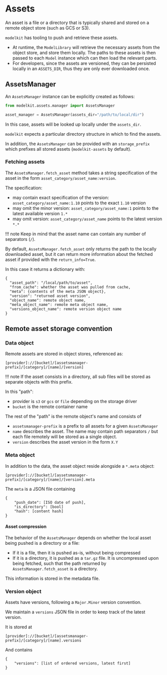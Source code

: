 # Assets

An asset is a file or a directory that is typically shared and stored on a remote object store (such as GCS or S3).

`modelkit` has tooling to push and retrieve these assets.

- At runtime, the `ModelLibrary` will retrieve the necessary assets from the object store, and store them locally. The paths to these assets is then passed to each `Model` instance which can then load the relevant parts.
- For developers, since the assets are versioned, they can be persisted locally in an `ASSETS_DIR`, thus they are only ever downloaded once.

## AssetsManager

An `AssetsManager` instance can be explicitly created as follows:

```python
from modelkit.assets.manager import AssetsManager

asset_manager = AssetsManager(assets_dir="/path/to/local/dir")
```

In this case, assets will be looked up locally under the `assets_dir`.

`modelkit` expects a particular directory structure in which to find the assets. 

In addition, the `AssetsManager` can be provided with an `storage_prefix` which
prefixes all stored assets (`modelkit-assets` by default).

### Fetching assets

The `AssetsManager.fetch_asset` method takes a string specification of the asset in the
form `asset_category/asset_name:version`.

The specification:

  - may contain exact specification of the version: `asset_category/asset_name:1.10`
  points to the exact `1.10` version
  - may omit the minor version: `asset_category/asset_name:1` points to the latest
  available version `1.*`
  - may omit version: `asset_category/asset_name` points to the latest version `*.*`

!!! note
    Keep in mind that the asset name can contain any number of separators (`/`).


By default, `AssetsManager.fetch_asset` only returns the path to the locally downloaded
asset, but it can return more information about the fetched asset if provided with the `return_info=True`.

In this case it returns a dictionary with:

```
{
  "asset_path": "/local/path/to/asset",
  "from_cache": whether the asset was pulled from cache,
  "meta": {contents of the meta JSON object},
  "version": "returned asset version",
  "object_name": remote object name,
  "meta_object_name": remote meta object name,
  "versions_object_name": remote version object name
}
```

## Remote asset storage convention

### Data object

Remote assets are stored in object stores, referenced as:

```
[provider]://[bucket]/[assetsmanager-prefix]/[category]/[name]/[version]
```

!!! note
  If the asset consists in a directory, all sub files will be stored as 
  separate objects with this prefix.

In this "path":

- provider is `s3` or `gcs` or `file` depending on the storage driver
- `bucket` is the remote container name

The rest of the "path" is the remote object's name and consists of

- `assetsmanager-prefix` is a prefix to all assets for a given `AssetsManager`
- `name` describes the asset. The name may contain path separators `/` but each file remotely will be stored as a single object.
- `version` describes the asset version in the form `X.Y`

### Meta object

In addition to the data, the asset object reside alongside a `*.meta` object:

```
[provider]://[bucket]/[assetsmanager-prefix]/[category]/[name]/[version].meta
```

The `meta` is a JSON file containing

```
{
    "push_date": [ISO date of push],
    "is_directory": [bool]
    "hash": [content hash]
}
```

#### Asset compression

The behavior of the `AssetsManager` depends on whether the local asset being pushed is
a directory or a file:

- If it is a file, then it is pushed as-is, without being compressed
- If it is a directory, it is pushed as a `tar.gz` file. It is uncompressed upon being
  fetched, such that the path returned by `AssetsManager.fetch_asset` is a directory.

This information is stored in the metadata file.

### Version object

Assets have versions, following a `Major.Minor` version convention.

We maintain a `versions` JSON file in order to keep track of the latest version.

It is stored at
```
[provider]://[bucket]/[assetsmanager-prefix]/[category]/[name].versions
```

And contains
```
{
    "versions": [list of ordered versions, latest first]
}
```
